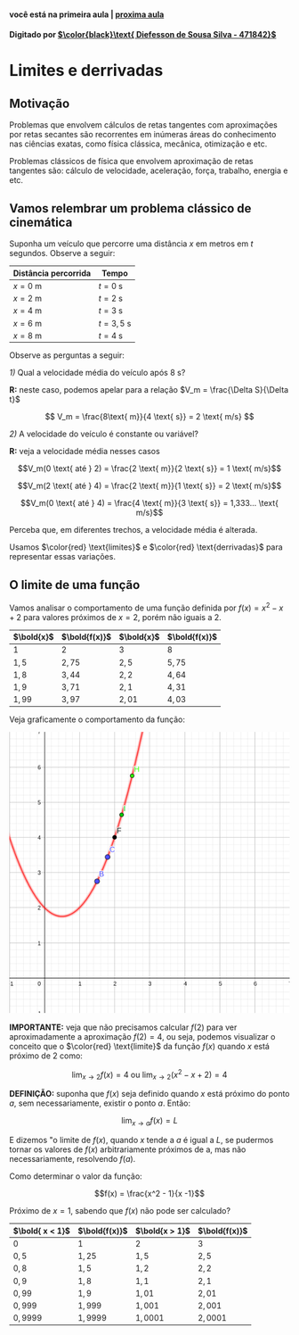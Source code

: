 ﻿ <script>
  MathJax = {
    tex: {inlineMath: [['$', '$'], ['\\(', '\\)']]}
  };
  </script>
  <script id="MathJax-script" async src="https://cdn.jsdelivr.net/npm/mathjax@3/es5/tex-chtml.js"></script>
  
   <script src="https://cdn.jsdelivr.net/npm/mermaid@8.4.0/dist/mermaid.min.js"></script>
 <script>mermaid.initialize({startOnLoad:true});</script>

#### você está na primeira aula | [proxima aula](./03-09-19-limites-e-derrivadas.html)

#### Digitado por [$\color{black}\text{ Diefesson de Sousa Silva - 471842}$](mailto://diefesson.so@gmail.com)

# Limites e derrivadas

## Motivação

Problemas que envolvem cálculos de retas tangentes com aproximações por retas secantes são recorrentes em inúmeras áreas do conhecimento nas ciências exatas, como física clássica, mecânica, otimização e etc.

Problemas clássicos de física que envolvem aproximação de retas tangentes são: cálculo de velocidade, aceleração, força, trabalho, energia e etc.

## Vamos relembrar um problema clássico de cinemática

Suponha um veículo que percorre uma distância $x$ em metros em $t$ segundos. Observe a seguir:

Distância percorrida | Tempo
-|-
$x = 0 \text{ m}$ | $t = 0 \text{ s}$
$x = 2 \text{ m}$ | $t = 2 \text{ s}$
$x = 4 \text{ m}$ | $t = 3 \text{ s}$
$x = 6 \text{ m}$ | $t = 3,5 \text{ s}$
$x = 8 \text{ m}$ | $t = 4 \text{ s}$

Observe as perguntas a seguir:

*1)* Qual a velocidade média do veículo após $8 \text{ s}$?

**R:** neste caso, podemos apelar para a relação $V_m = \frac{\Delta S}{\Delta t}$

$$
V_m = \frac{8\text{ m}}{4 \text{ s}} = 2 \text{ m/s}
$$

*2)* A velocidade do veículo é constante ou variável?

**R:** veja a velocidade média nesses casos

$$V_m(0 \text{ até } 2) = \frac{2 \text{ m}}{2 \text{ s}} = 1 \text{ m/s}$$

$$V_m(2 \text{ até } 4) = \frac{2 \text{ m}}{1 \text{ s}} = 2 \text{ m/s}$$

$$V_m(0 \text{ até } 4) = \frac{4 \text{ m}}{3 \text{ s}} = 1,333... \text{ m/s}$$

Perceba que, em diferentes trechos, a velocidade média é alterada.

Usamos $\color{red} \text{limites}$ e $\color{red} \text{derrivadas}$ para representar essas variações.

## O limite de uma função

Vamos analisar o comportamento de uma função definida por $f(x) = x^2 - x + 2$ para valores próximos de $x = 2$, porém não iguais a $2$.

$\bold{x}$ | $\bold{f(x)}$ | $\bold{x}$ | $\bold{f(x)}$
-|-|-|-
$1$ | $2$ | $3$ | $8$
$1,5$ | $2,75$ | $2,5$ | $5,75$
$1,8$ | $3,44$ | $2,2$ | $4,64$
$1,9$ | $3,71$ | $2,1$ | $4,31$
$1,99$ | $3,97$ | $2,01$ | $4,03$

Veja graficamente o comportamento da função:

![função-1](./img/funcao-1.png)

**IMPORTANTE:** veja que não precisamos calcular $f(2)$ para ver aproximadamente a aproximação $f(2) = 4$, ou seja, podemos visualizar o conceito que o $\color{red} \text{limite}$ da função $f(x)$ quando $x$ está próximo de $2$ como:

$$
\lim_{x \rightarrow 2} f(x) = 4 \text{ ou } \lim_{x \rightarrow 2} (x^2 - x + 2) = 4
$$

**DEFINIÇÃO:** suponha que $f(x)$ seja definido quando $x$ está próximo do ponto $a$, sem necessariamente, existir o ponto $a$. Então:

$$
\lim_{x \rightarrow a} f(x) = L
$$

E dizemos "o limite de $f(x)$, quando $x$ tende a $a$ é igual a $L$, se pudermos tornar os valores de $f(x)$ arbitrariamente próximos de a, mas não necessariamente, resolvendo $f(a)$.

Como determinar o valor da função:

$$f(x) = \frac{x^2 - 1}{x -1}$$

Próximo de $x = 1$, sabendo que $f(x)$ não pode ser calculado?

$\bold{ x < 1}$ | $\bold{f(x)}$ | $\bold{x > 1}$ | $\bold{f(x)}$
-|-|-|-
$0$      | $1$      | $2$      | $3$
$0,5$    | $1,25$   | $1,5$    | $2,5$
$0,8$    | $1,5$    | $1,2$    | $2,2$
$0,9$    | $1,8$    | $1,1$    | $2,1$
$0,99$   | $1,9$    | $1,01$   | $2,01$
$0,999$  | $1,999$  | $1,001$  | $2,001$
$0,9999$ | $1,9999$ | $1,0001$ | $2,0001$
